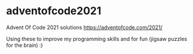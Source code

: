 # adventofcode2021
Advent Of Code 2021 solutions
https://adventofcode.com/2021/

Using these to improve my programming skills and for fun (jigsaw puzzles for the brain) :)
